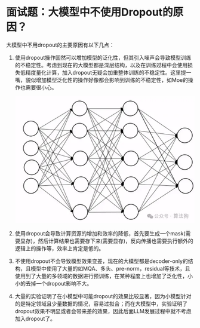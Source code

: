 # 面试题：大模型中不使用Dropout的原因？

大模型中不用dropout的主要原因有以下几点：

1. 使用dropout操作固然可以增加模型的泛化性，但其引入噪声会导致模型训练的不稳定性。考虑到现在的大模型都是深层结构，以及在训练过程中会使用损失低精度量化计算，加入dropout无疑会加重整体训练的不稳定性。这里提一嘴，貌似增加模型泛化性的操作好像都会影响到训练的不稳定性，如Moe的操作也需要很小心。

   ![图片](./大模型面试题/640.webp)

2. 使用dropout会导致计算资源的增加和效率的降低，首先要生成一个mask(需要显存)，然后计算结果也需要存下来(需要显存)，反向传播也需要执行额外的逻辑上的操作等，效率上肯定是低的。

3. 不使用dropout不会导致模型效果变差，现在的大模型都是decoder-only的结构，且模型中使用了大量的如MQA、多头、pre-norm，residual等技术，且使用到了大量的多领域的数据进行预训练，在某种程度上也增加了泛化性，小小的去掉一个dropout影响不大。

4. 大量的实验证明了在小模型中可能dropout的效果比较显著，因为小模型针对的是特定领域且少量数据的情况，容易过拟合；而在大模型中，实验证明了dropout效果不明显或者会带来差的效果，因此后面LLM发展过程中就不考虑加入dropout了。